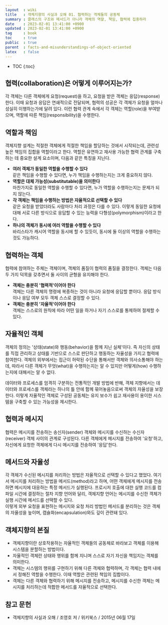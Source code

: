 ```yaml
---
layout  : wiki
title   : 객체지향의 사실과 오해 01. 협력하는 객체들의 공동체
summary : 클래스의 구조와 메서드가 아니라 객체의 역할, 책임, 협력에 집중하라
date    : 2023-02-01 13:41:00 +0900
updated : 2023-02-01 13:41:00 +0900
tag     : book
toc     : true
public  : true
parent  : facts-and-misunderstandings-of-object-oriented
latex   : false
---
```


* TOC
{:toc}

## 협력(collaboration)은 어떻게 이루어지는가?
각 객체는 다른 객체에게 요청(request)을 하고, 요청을 받은 객체는 응답(response) 한다. 이때 요청과 응답은 연쇄적으로 전달되며, 협력의 성공은 각 객체가 요청을 얼마나 성실히 이행하는가에 달려 있다. 이런 협력 관계 속에서 각 객체는 역할(role)을 부여받으며, 역할에 따른 책임(responsibility)을 수행한다.

## 역할과 책임
객체지향 설계는 적절한 객체에게 적절한 책임을 할당하는 것에서 시작되는데, 관련성 높은 책임의 집합을 역할이라고 한다. 역할은 유연하고 재사용 가능한 협력 관계를 구축하는 데 중요한 설계 요소이며, 다음과 같은 특징을 지닌다.
- **여러 객체가 동일한 역할을 수행할 수 있다**  
  같은 책임을 수행할 수 있다면, 누가 책임을 수행하는지는 크게 중요하지 않다.
- **역할은 대체 가능성(substitutable)을 의미한다**  
  마찬가지로 동일한 역할을 수행할 수 있다면, 누가 역할을 수행하는지는 문제가 되지 않는다.
- **각 객체는 책임을 수행하는 방법은 자율적으로 선택할 수 있다**  
  같은 요청을 받았더라도 사람마다 처리 과정은 다를 수 있다. 이렇게 동일한 요청에 대해 서로 다른 방식으로 응답할 수 있는 능력을 다형성(polymorphism)이라고 한다.
- **하나의 객체가 동시에 여러 역할을 수행할 수 있다**  
  바리스타가 캐시어 역할을 동시에 할 수 있듯이, 동시에 둘 이상의 역할을 수행하는 것도 가능하다.

## 협력하는 객체
협력에 참여하는 주체는 객체이며, 객체의 품질이 협력의 품질을 결정한다. 객체는 다음 두 가지 덕목을 갖추면서 둘 사이의 균형을 유지해야 한다.
- **객체는 충분히 '협력적'이어야 한다**  
  객체는 다른 객체의 명령에 복종하는 것이 아니라 요청에 응답할 뿐이다. 응답 방식이나 응답 여부 모두 객체 스스로 결정할 수 있다.
- **객체는 충분히 '자율적'이어야 한다**  
  객체는 스스로의 원칙에 따라 어떤 일을 하거나 자기 스스로를 통제하여 절제할 수 있다.

## 자율적인 객체
객체의 정의는 '상태(state)와 행동(behavior)을 함께 지닌 실체'이다. 즉 자신의 상태를 직접 관리하고 상태를 기반으로 스스로 판단하고 행동하는 자율성을 가지고 협력에 참여한다. 객체의 외부에서는 접근이 허락된 수단을 통해서만 객체와 의사소통해야 하는데, 따라서 다른 객체가 무엇(what)을 수행하는지는 알 수 있지만 어떻게(how) 수행하는지에 대해서는 알 수 없다.

데이터와 프로세스를 엄격히 구분하는 전통적인 개발 방법에 반해, 객체 지향에서는 데이터와 프로세스를 객체라는 하나의 틀 안에 함께 묶어놓음으로써 객체의 자율성을 보장한다. 이렇게 자율적인 객체로 구성된 공동체는 유지 보수가 쉽고 재사용이 용이한 시스템을 구축할 수 있는 가능성을 제시한다.

## 협력과 메시지
협력은 메시지를 전송하는 송신자(sender) 객체와 메시지를 수신하는 수신자(receiver) 객체 사이의 관계로 구성된다. 다른 객체에게 메시지를 전송하여 '요청'하고, 자신에게 요청한 객체에게 다시 메시지를 전송하여 '응답'한다.

## 메서드와 자율성
각 객체가 수신된 메시지를 처리하는 방법은 자율적으로 선택할 수 있다고 했었다. 여기서 메시지를 처리하는 방법을 메서드(method)라고 하며, 어떤 객체에게 메시지를 전송하면 메시지에 대응하는 특정 메서드가 실행된다. 프로시저 호출에 대한 실행 코드를 컴파일 시간에 결정하는 절차 지향 언어와 달리, 객체지향 언어는 메시지를 수신한 객체가 실행 시간에 메서드를 선택할 수 있다.  
이렇게 외부 요청을 표현하는 메시지와 요청 처리 방법인 메서드를 분리하는 것은 객체의 자율성을 높이며, 캡슐화(encapsulation)와도 깊이 관련돼 있다.

## 객체지향의 본질
- 객체지향이란 상호작용하는 자율적인 객체들의 공동체로 바라보고 객체를 이용해 시스템을 분할하는 방법이다.
- 자율적인 객체란 상태와 행위를 함께 지니며 스스로 자기 자신을 책임지는 객체를 의미한다.
- 객체는 시스템의 행위를 구현하기 위해 다른 객체와 협력하며, 각 객체는 협력 내에서 정해진 역할을 수행한다. 이때 역할은 관련된 책임의 집합이다.
- 객체는 다른 객체와 협력하기 위해 메시지를 전송하고, 메시지를 수신한 객체는 메시지를 처리하는데 적합한 메서드를 자율적으로 선택한다.

## 참고 문헌
- 객체지향의 사실과 오해 / 조영호 저 / 위키북스 / 2015년 06월 17일
